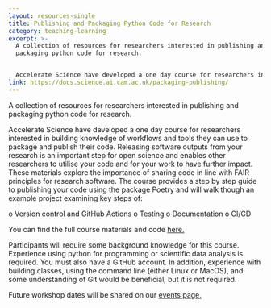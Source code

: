 ```yaml
---
layout: resources-single
title: Publishing and Packaging Python Code for Research
category: teaching-learning
excerpt: >-
  A collection of resources for researchers interested in publishing and
  packaging python code for research.


  Accelerate Science have developed a one day course for researchers interested in building knowledge of workflows and tools they can use to package and publish their code. Releasing software outputs from your research is an important step for open science and enables other researchers to utilise your code and for your work to have further impact. These materials explore the importance of sharing code in line with FAIR principles for research software. The course provides a step by step guide to publishing your code using the package Poetry and will walk though an example project.
link: https://docs.science.ai.cam.ac.uk/packaging-publishing/
---
```

A collection of resources for researchers interested in publishing and packaging python code for research.

Accelerate Science have developed a one day course for researchers interested in building knowledge of workflows and tools they can use to package and publish their code. Releasing software outputs from your research is an important step for open science and enables other researchers to utilise your code and for your work to have further impact. These materials explore the importance of sharing code in line with FAIR principles for research software. The course provides a step by step guide to publishing your code using the package Poetry and will walk though an example project examining key steps of: 

o	Version control and GitHub Actions
o	Testing
o	Documentation
o	CI/CD

You can find the full course materials and code [here. ](https://docs.science.ai.cam.ac.uk/packaging-publishing/)

Participants will require some background knowledge for this course. Experience using python for programming or scientific data analysis is required. You must also have a GitHub account. In addition, experience with building classes, using the command line (either Linux or MacOS), and some understanding of Git would be beneficial, but it is not required.

Future workshop dates will be shared on our [events page.](https://science.ai.cam.ac.uk/events)